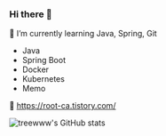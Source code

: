 ### Hi there 👋

🌱 I’m currently learning Java, Spring, Git

- Java
- Spring Boot
- Docker
- Kubernetes
- Memo

🌱 
https://root-ca.tistory.com/

<!--
**uriq/uriq** is a ✨ _special_ ✨ repository because its `README.md` (this file) appears on your GitHub profile.

Here are some ideas to get you started:

- 🔭 I’m currently working on ...
- 🌱 I’m currently learning ...
- 👯 I’m looking to collaborate on ...
- 🤔 I’m looking for help with ...
- 💬 Ask me about ...
- 📫 How to reach me: ...
- 😄 Pronouns: ...
- ⚡ Fun fact: ...
-->

![treewww's GitHub stats](https://github-readme-stats.vercel.app/api?username=treewww&show_icons=true&theme=merko)
